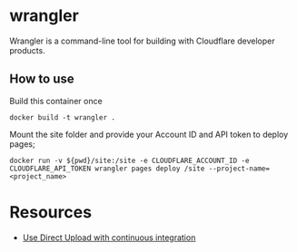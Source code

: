 # wrangler
Wrangler is a command-line tool for building with Cloudflare developer products.

## How to use
Build this container once
```
docker build -t wrangler .
```

Mount the site folder and provide your Account ID and API token to deploy pages;
```
docker run -v ${pwd}/site:/site -e CLOUDFLARE_ACCOUNT_ID -e CLOUDFLARE_API_TOKEN wrangler pages deploy /site --project-name=<project_name>
```

# Resources
* [Use Direct Upload with continuous integration](https://developers.cloudflare.com/pages/how-to/use-direct-upload-with-continuous-integration/)

